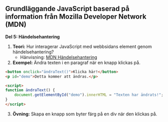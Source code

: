 ## Grundläggande JavaScript baserad på information från Mozilla Developer Network (MDN)

**Del 5: Händelsehantering**
1. **Teori:** Hur interagerar JavaScript med webbsidans element genom händelsehantering?
   - Hänvisning: [MDN Händelsehantering](https://developer.mozilla.org/sv-SE/docs/Learn/JavaScript/Building_blocks/Events)
2. **Exempel:** Ändra texten i en paragraf när en knapp klickas på.
```html
<button onclick="ändraText()">Klicka här!</button>
<p id="demo">Detta kommer att ändras.</p>

<script>
function ändraText() {
    document.getElementById("demo").innerHTML = "Texten har ändrats!";
}
</script>
```
3. **Övning:** Skapa en knapp som byter färg på en div när den klickas på.

